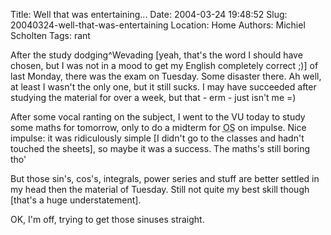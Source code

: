Title: Well that was entertaining...
Date: 2004-03-24 19:48:52
Slug: 20040324-well-that-was-entertaining
Location: Home
Authors: Michiel Scholten
Tags: rant

<p>After the study dodging^Wevading [yeah, that's the word I should have chosen, but I was not in a mood to get my English completely correct ;)] of last Monday, there was the exam on Tuesday. Some disaster there. Ah well, at least I wasn't the only one, but it still sucks. I may have succeeded after studying the material for over a week, but that - erm - just isn't me =)</p>
<p>After some vocal ranting on the subject, I went to the VU today to study some maths for tomorrow, only to do a midterm for <acronym title="Operating Systems">OS</acronym> on impulse. Nice impulse: it was ridiculously simple [I didn't go to the classes and hadn't touched the sheets], so maybe it was a success. The maths's still boring tho'</p>
<p>But those sin's, cos's, integrals, power series and stuff are better settled in my head then the material of Tuesday. Still not quite my best skill though [that's a huge understatement].</p>
<p>OK, I'm off, trying to get those sinuses straight.</p>